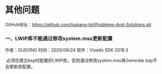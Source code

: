 # 其他问题

GitHub地址：https://github.com/liuqiang-bit/Problems-And-Solutions.git

### 一、LWIP库不能通过修改system.mss更新配置

作者：GUDONG		时间：2020/08/24		软件：Vivado SDK 2018.3

​		必须在建立bsp时配置好LWIP库，否则通过修改system.mss再Generate bsp不会更新库配置。